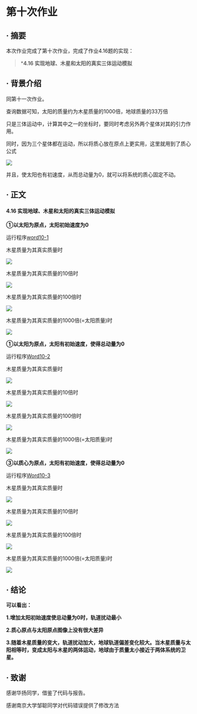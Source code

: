# 第十次作业

## · 摘要
本次作业完成了第十次作业，完成了作业4.16题的实现：

>***4.16 实现地球、木星和太阳的真实三体运动模拟**

## · 背景介绍
同第十一次作业。

查询数据可知，太阳的质量约为木星质量的1000倍，地球质量的33万倍

只是三体运动中，计算其中之一的坐标时，要同时考虑另外两个星体对其的引力作用。

同时，因为三个星体都在运动，所以将质心放在原点上更实用，这里就用到了质心公式

![](https://github.com/zhaozhanyi0804/computationalphysics_N2015301020052/blob/master/Homework_10/10-1.jpg)

并且，使太阳也有初速度，从而总动量为0，就可以将系统的质心固定不动。

## · 正文

#### 4.16 实现地球、木星和太阳的真实三体运动模拟

**①以太阳为原点，太阳初始速度为0**

运行程序[word10-1](https://github.com/zhaozhanyi0804/computationalphysics_N2015301020052/blob/master/Homework_10/Word10-1.py)

木星质量为其真实质量时

![](https://github.com/zhaozhanyi0804/computationalphysics_N2015301020052/blob/master/Homework_10/10-2.jpg)

木星质量为其真实质量的10倍时

![](https://github.com/zhaozhanyi0804/computationalphysics_N2015301020052/blob/master/Homework_10/10-3.jpg)

木星质量为其真实质量的100倍时

![](https://github.com/zhaozhanyi0804/computationalphysics_N2015301020052/blob/master/Homework_10/10-4.jpg)

木星质量为其真实质量的1000倍(=太阳质量)时

![](https://github.com/zhaozhanyi0804/computationalphysics_N2015301020052/blob/master/Homework_10/10-5.jpg)

**①以太阳为原点，太阳有初始速度，使得总动量为0**

运行程序[Word10-2](https://github.com/zhaozhanyi0804/computationalphysics_N2015301020052/blob/master/Homework_10/Word10-2.py)

木星质量为其真实质量时

![](https://github.com/zhaozhanyi0804/computationalphysics_N2015301020052/blob/master/Homework_10/10-6.jpg)

木星质量为其真实质量的10倍时

![](https://github.com/zhaozhanyi0804/computationalphysics_N2015301020052/blob/master/Homework_10/10-7.jpg)

木星质量为其真实质量的100倍时

![](https://github.com/zhaozhanyi0804/computationalphysics_N2015301020052/blob/master/Homework_10/10-8.jpg)

木星质量为其真实质量的1000倍(=太阳质量)时

![](https://github.com/zhaozhanyi0804/computationalphysics_N2015301020052/blob/master/Homework_10/10-9.jpg)

**③以质心为原点，太阳有初始速度，使得总动量为0**

运行程序[Word10-3](https://github.com/zhaozhanyi0804/computationalphysics_N2015301020052/blob/master/Homework_10/Word10-3.py)

木星质量为其真实质量时

![](https://github.com/zhaozhanyi0804/computationalphysics_N2015301020052/blob/master/Homework_10/10-10.jpg)

木星质量为其真实质量的10倍时

![](https://github.com/zhaozhanyi0804/computationalphysics_N2015301020052/blob/master/Homework_10/10-11.jpg)

木星质量为其真实质量的100倍时

![](https://github.com/zhaozhanyi0804/computationalphysics_N2015301020052/blob/master/Homework_10/10-12.jpg)

木星质量为其真实质量的1000倍(=太阳质量)时

![](https://github.com/zhaozhanyi0804/computationalphysics_N2015301020052/blob/master/Homework_10/10-13.jpg)


## · 结论

**可以看出：**

**1.增加太阳初始速度使总动量为0时，轨道扰动最小**

**2.质心原点与太阳原点图像上没有很大差异**

**3.随着木星质量的变大，轨道扰动加大，地球轨道偏差变化较大。当木星质量与太阳相等时，变成太阳与木星的两体运动，地球由于质量太小接近于两体系统的卫星。**

## · 致谢

感谢华扬同学，借鉴了代码与报告。

感谢南京大学邹聪同学对代码错误提供了修改方法
